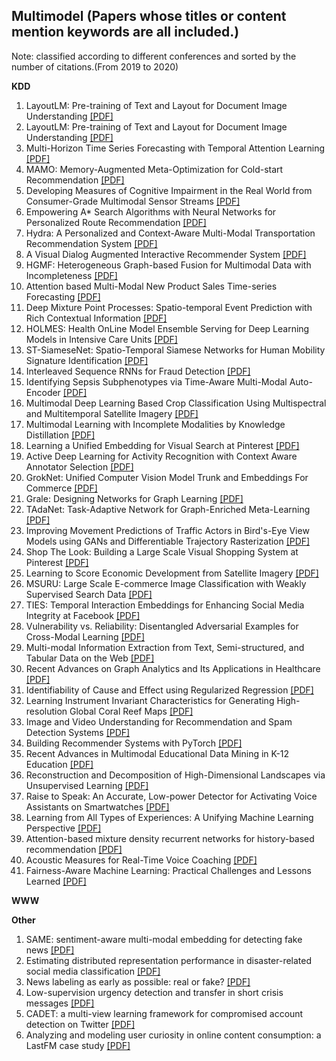 ## Multimodel (Papers whose titles or content mention keywords are all included.)
Note: classified according to different conferences and sorted by the number of citations.(From 2019 to 2020)

__KDD__
1. LayoutLM: Pre-training of Text and Layout for Document Image Understanding [[PDF]](https://dl.acm.org/doi/pdf/10.1145/3394486.3403172)
2. LayoutLM: Pre-training of Text and Layout for Document Image Understanding [[PDF]](https://dl.acm.org/doi/pdf/10.1145/3394486.3403172)
3. Multi-Horizon Time Series Forecasting with Temporal Attention Learning [[PDF]](https://dl.acm.org/doi/pdf/10.1145/3292500.3330662)
4. MAMO: Memory-Augmented Meta-Optimization for Cold-start Recommendation [[PDF]](https://dl.acm.org/doi/pdf/10.1145/3394486.3403113)
5. Developing Measures of Cognitive Impairment in the Real World from Consumer-Grade Multimodal Sensor Streams [[PDF]](https://dl.acm.org/doi/pdf/10.1145/3292500.3330690)
6. Empowering A* Search Algorithms with Neural Networks for Personalized Route Recommendation [[PDF]](https://dl.acm.org/doi/pdf/10.1145/3292500.3330824)
7. Hydra: A Personalized and Context-Aware Multi-Modal Transportation Recommendation System [[PDF]](https://dl.acm.org/doi/pdf/10.1145/3292500.3330660)
8. A Visual Dialog Augmented Interactive Recommender System [[PDF]](https://dl.acm.org/doi/pdf/10.1145/3292500.3330991)
9. HGMF: Heterogeneous Graph-based Fusion for Multimodal Data with Incompleteness [[PDF]](https://dl.acm.org/doi/pdf/10.1145/3394486.3403182)
10. Attention based Multi-Modal New Product Sales Time-series Forecasting [[PDF]](https://dl.acm.org/doi/pdf/10.1145/3394486.3403362)
11. Deep Mixture Point Processes: Spatio-temporal Event Prediction with Rich Contextual Information [[PDF]](https://dl.acm.org/doi/pdf/10.1145/3292500.3330937)
12. HOLMES: Health OnLine Model Ensemble Serving for Deep Learning Models in Intensive Care Units [[PDF]](https://dl.acm.org/doi/pdf/10.1145/3394486.3403212)
13. ST-SiameseNet: Spatio-Temporal Siamese Networks for Human Mobility Signature Identification [[PDF]](https://dl.acm.org/doi/pdf/10.1145/3394486.3403183)
14. Interleaved Sequence RNNs for Fraud Detection [[PDF]](https://dl.acm.org/doi/pdf/10.1145/3394486.3403361)
15. Identifying Sepsis Subphenotypes via Time-Aware Multi-Modal Auto-Encoder [[PDF]](https://dl.acm.org/doi/pdf/10.1145/3394486.3403129)
16. Multimodal Deep Learning Based Crop Classification Using Multispectral and Multitemporal Satellite Imagery [[PDF]](https://dl.acm.org/doi/pdf/10.1145/3394486.3403375)
17. Multimodal Learning with Incomplete Modalities by Knowledge Distillation [[PDF]](https://dl.acm.org/doi/pdf/10.1145/3394486.3403234)
18. Learning a Unified Embedding for Visual Search at Pinterest [[PDF]](https://dl.acm.org/doi/pdf/10.1145/3292500.3330739)
19. Active Deep Learning for Activity Recognition with Context Aware Annotator Selection [[PDF]](https://dl.acm.org/doi/pdf/10.1145/3292500.3330688)
20. GrokNet: Unified Computer Vision Model Trunk and Embeddings For Commerce [[PDF]](https://dl.acm.org/doi/pdf/10.1145/3394486.3403311)
21. Grale: Designing Networks for Graph Learning [[PDF]](https://dl.acm.org/doi/pdf/10.1145/3394486.3403302)
22. TAdaNet: Task-Adaptive Network for Graph-Enriched Meta-Learning [[PDF]](https://dl.acm.org/doi/pdf/10.1145/3394486.3403230)
23. Improving Movement Predictions of Traffic Actors in Bird's-Eye View Models using GANs and Differentiable Trajectory Rasterization [[PDF]](https://dl.acm.org/doi/pdf/10.1145/3394486.3403283)
24. Shop The Look: Building a Large Scale Visual Shopping System at Pinterest [[PDF]](https://dl.acm.org/doi/pdf/10.1145/3394486.3403372)
25. Learning to Score Economic Development from Satellite Imagery [[PDF]](https://dl.acm.org/doi/pdf/10.1145/3394486.3403347)
26. MSURU: Large Scale E-commerce Image Classification with Weakly Supervised Search Data [[PDF]](https://dl.acm.org/doi/pdf/10.1145/3292500.3330696)
27. TIES: Temporal Interaction Embeddings for Enhancing Social Media Integrity at Facebook [[PDF]](https://dl.acm.org/doi/pdf/10.1145/3394486.3403364)
28. Vulnerability vs. Reliability: Disentangled Adversarial Examples for Cross-Modal Learning [[PDF]](https://dl.acm.org/doi/pdf/10.1145/3394486.3403084)
29. Multi-modal Information Extraction from Text, Semi-structured, and Tabular Data on the Web [[PDF]](https://dl.acm.org/doi/pdf/10.1145/3394486.3406468)
30. Recent Advances on Graph Analytics and Its Applications in Healthcare [[PDF]](https://dl.acm.org/doi/pdf/10.1145/3394486.3406469)
31. Identifiability of Cause and Effect using Regularized Regression [[PDF]](https://dl.acm.org/doi/pdf/10.1145/3292500.3330854)
32. Learning Instrument Invariant Characteristics for Generating High-resolution Global Coral Reef Maps [[PDF]](https://dl.acm.org/doi/pdf/10.1145/3394486.3403312)
33. Image and Video Understanding for Recommendation and Spam Detection Systems [[PDF]](https://dl.acm.org/doi/pdf/10.1145/3394486.3406485)
34. Building Recommender Systems with PyTorch [[PDF]](https://dl.acm.org/doi/pdf/10.1145/3394486.3406714)
35. Recent Advances in Multimodal Educational Data Mining in K-12 Education [[PDF]](https://dl.acm.org/doi/pdf/10.1145/3394486.3406471)
36. Reconstruction and Decomposition of High-Dimensional Landscapes via Unsupervised Learning [[PDF]](https://dl.acm.org/doi/pdf/10.1145/3394486.3403300)
37. Raise to Speak: An Accurate, Low-power Detector for Activating Voice Assistants on Smartwatches [[PDF]](https://dl.acm.org/doi/pdf/10.1145/3292500.3330761)
38. Learning from All Types of Experiences: A Unifying Machine Learning Perspective [[PDF]](https://dl.acm.org/doi/pdf/10.1145/3394486.3406462)
39. Attention-based mixture density recurrent networks for history-based recommendation [[PDF]](https://dl.acm.org/doi/pdf/10.1145/3326937.3341254)
40. Acoustic Measures for Real-Time Voice Coaching [[PDF]](https://dl.acm.org/doi/pdf/10.1145/3394486.3403326)
41. Fairness-Aware Machine Learning: Practical Challenges and Lessons Learned [[PDF]](https://dl.acm.org/doi/pdf/10.1145/3292500.3332280)

__WWW__

__Other__
1. SAME: sentiment-aware multi-modal embedding for detecting fake news [[PDF]](https://dl.acm.org/doi/pdf/10.1145/3341161.3342894)
2. Estimating distributed representation performance in disaster-related social media classification [[PDF]](https://dl.acm.org/doi/pdf/10.1145/3341161.3343680)
3. News labeling as early as possible: real or fake? [[PDF]](https://dl.acm.org/doi/pdf/10.1145/3341161.3342957)
4. Low-supervision urgency detection and transfer in short crisis messages [[PDF]](https://dl.acm.org/doi/pdf/10.1145/3341161.3342936)
5. CADET: a multi-view learning framework for compromised account detection on Twitter [[PDF]](https://dl.acm.org/doi/pdf/10.5555/3382225.3382325)
6. Analyzing and modeling user curiosity in online content consumption: a LastFM case study [[PDF]](https://dl.acm.org/doi/pdf/10.1145/3341161.3342917)
